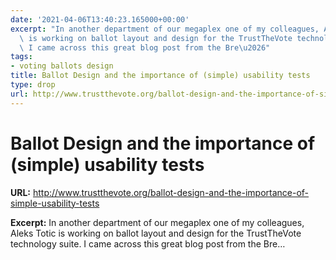 ```yaml
---
date: '2021-04-06T13:40:23.165000+00:00'
excerpt: "In another department of our megaplex one of my colleagues, Aleks Totic\
  \ is working on ballot layout and design for the TrustTheVote technology suite.\
  \ I came across this great blog post from the Bre\u2026"
tags:
- voting ballots design
title: Ballot Design and the importance of (simple) usability tests
type: drop
url: http://www.trustthevote.org/ballot-design-and-the-importance-of-simple-usability-tests
---
```


# Ballot Design and the importance of (simple) usability tests

**URL:** http://www.trustthevote.org/ballot-design-and-the-importance-of-simple-usability-tests

**Excerpt:** In another department of our megaplex one of my colleagues, Aleks Totic is working on ballot layout and design for the TrustTheVote technology suite. I came across this great blog post from the Bre…
